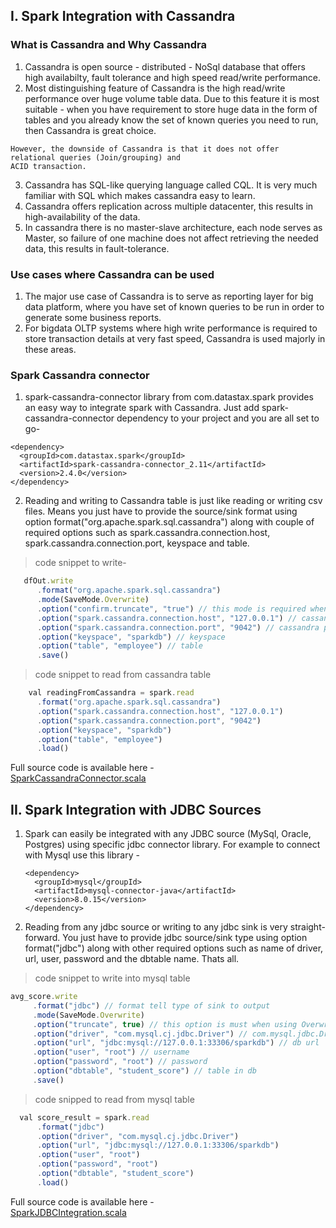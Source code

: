 ## I. Spark Integration with Cassandra
### What is Cassandra and Why Cassandra
   1. Cassandra is open source - distributed - NoSql database that offers high availabilty, fault tolerance and high speed read/write performance.
   2.  Most distinguishing feature of Cassandra is the high read/write performance over huge volume table data.
   Due to this feature it is most suitable - when you have requirement to store huge data in the form of tables
   and you already know the set of known queries you need to run, then Cassandra is great choice.
   ```
   However, the downside of Cassandra is that it does not offer relational queries (Join/grouping) and
   ACID transaction.
   ```
   3. Cassandra has SQL-like querying language called CQL. It is very much familiar with SQL which makes cassandra easy to learn.
   4. Cassandra offers replication across multiple datacenter, this results in high-availability of the data.
   5. In cassandra there is no master-slave architecture, each node serves as Master, so failure of one machine does not affect retrieving the needed data, this results in fault-tolerance.
   
 ### Use cases where Cassandra can be used
 1. The major use case of Cassandra is to serve as reporting layer for big data platform, where you have set of known queries to be run in order to generate some business reports.
 2. For bigdata OLTP systems where high write performance is required to store transaction details at very fast speed, Cassandra is used majorly in these areas.
 
 ###  Spark Cassandra connector
 1.  spark-cassandra-connector library from com.datastax.spark provides an easy way to integrate spark with Cassandra. Just add spark-cassandra-connector dependency to your project and you are all set to go-
 ```
 <dependency>
   <groupId>com.datastax.spark</groupId>
   <artifactId>spark-cassandra-connector_2.11</artifactId>
   <version>2.4.0</version>
 </dependency>
```
2. Reading and writing to Cassandra table is just like reading or writing csv files. Means you just have to provide the source/sink format using option format("org.apache.spark.sql.cassandra") along with couple of required options such as spark.cassandra.connection.host, spark.cassandra.connection.port, keyspace and table.

> code snippet to write- 
```javascript
   dfOut.write
      .format("org.apache.spark.sql.cassandra")
      .mode(SaveMode.Overwrite)
      .option("confirm.truncate", "true") // this mode is required when using Overwrite mode
      .option("spark.cassandra.connection.host", "127.0.0.1") // cassandra host
      .option("spark.cassandra.connection.port", "9042") // cassandra port
      .option("keyspace", "sparkdb") // keyspace
      .option("table", "employee") // table
      .save()
```

> code snippet to read from cassandra table
```javascript
    val readingFromCassandra = spark.read
      .format("org.apache.spark.sql.cassandra")
      .option("spark.cassandra.connection.host", "127.0.0.1")
      .option("spark.cassandra.connection.port", "9042")
      .option("keyspace", "sparkdb")
      .option("table", "employee")
      .load()
```

Full source code is available here -  
[SparkCassandraConnector.scala](https://github.com/thedevd/techBlog/blob/master/sparkexamples/src/main/scala/com/thedevd/sparkexamples/integration/SparkCassandraConnector.scala)

## II. Spark Integration with JDBC Sources
1. Spark can easily be integrated with any JDBC source (MySql, Oracle, Postgres) using specific jdbc connector library.
   For example to connect with Mysql use this library -
   ```
   <dependency>
     <groupId>mysql</groupId>
     <artifactId>mysql-connector-java</artifactId>
     <version>8.0.15</version>
   </dependency>
   ```
   
 2. Reading from any jdbc source or writing to any jdbc sink is very straight-forward. You just have to provide jdbc source/sink type using option format("jdbc") along with other required options such as name of driver, url, user, password and the dbtable name. Thats all.
 
 > code snippet to write into mysql table
 ```javascript
 avg_score.write
      .format("jdbc") // format tell type of sink to output
      .mode(SaveMode.Overwrite)
      .option("truncate", true) // this option is must when using Overwrite SaveMode
      .option("driver", "com.mysql.cj.jdbc.Driver") // com.mysql.jdbc.Driver' is deprecated in new version of mysql connector
      .option("url", "jdbc:mysql://127.0.0.1:33306/sparkdb") // db url
      .option("user", "root") // username
      .option("password", "root") // password
      .option("dbtable", "student_score") // table in db
      .save()
```

> code snipped to read from mysql table
```javascript
  val score_result = spark.read
      .format("jdbc")
      .option("driver", "com.mysql.cj.jdbc.Driver")
      .option("url", "jdbc:mysql://127.0.0.1:33306/sparkdb")
      .option("user", "root")
      .option("password", "root")
      .option("dbtable", "student_score")
      .load()
```

Full source code is available here -  
[SparkJDBCIntegration.scala](https://github.com/thedevd/techBlog/blob/master/sparkexamples/src/main/scala/com/thedevd/sparkexamples/integration/SparkJDBCIntegration.scala)
